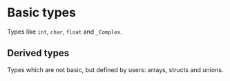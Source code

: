 # Basic types

Types like `int`, `char`, `float` and `_Complex`.

## Derived types

Types which are not basic, but defined by users: arrays, structs and unions.
